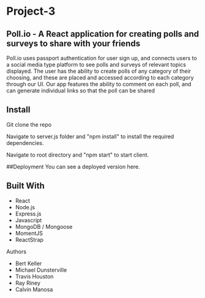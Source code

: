 # Project-3

## Poll.io - A React application for creating polls and surveys to share with your friends

Poll.io uses passport authentication for user sign up, and connects users to a social media type platform to see polls and surveys of relevant topics displayed. The user has the ability to create polls of any category of their choosing, and these are placed and accessed according to each category through our UI. Our app features the ability to comment on each poll, and can generate individual links so that the poll can be shared

## Install

Git clone the repo 

Navigate to server.js folder and "npm install" to install the required dependencies.

Navigate to root directory and "npm start" to start client.

##Deployment
You can see a deployed version here.

## Built With
* React
* Node.js
* Express.js
* Javascript
* MongoDB / Mongoose
* MomentJS
* ReactStrap

Authors
* Bert Keller
* Michael Dunsterville
* Travis Houston
* Ray Riney
* Calvin Manosa
